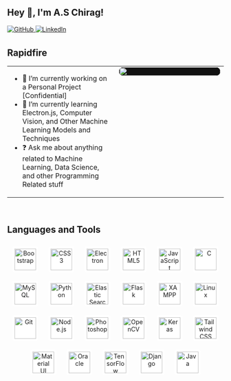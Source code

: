 ## Hey 👋, I'm A.S Chirag!  

<a href="https://github.com/ASChirag" target="_blank">
  <img src="https://img.shields.io/badge/github-%2324292e.svg?&style=for-the-badge&logo=github&logoColor=white" alt="GitHub" style="margin-bottom: 5px;" />
</a>
<a href="https://linkedin.com/in/A S Chirag" target="_blank">
  <img src="https://img.shields.io/badge/linkedin-%231E77B5.svg?&style=for-the-badge&logo=linkedin&logoColor=white" alt="LinkedIn" style="margin-bottom: 5px;" />
</a>  

<br/>  

## Rapidfire  
<table><tr><td valign="top" width="50%">

- 🔭 I’m currently working on a Personal Project [Confidential]  
- 🌱 I’m currently learning Electron.js, Computer Vision, and Other Machine Learning Models and Techniques  
- ❓ Ask me about anything related to Machine Learning, Data Science, and other Programming Related stuff  

</td><td valign="top" width="50%">

<div align="center">
  <img src="https://giffiles.alphacoders.com/222/222022.gif" align="center" style="width: 100%; border-radius: 10px; background-color: #121212;" />
</div>  

</td></tr></table>  

<br/>  

## Languages and Tools  
<div align="center" background-color="#363333">  
  <a href="https://getbootstrap.com/docs/3.4/javascript/" target="_blank"><img style="margin: 10px; background-color: #ffffff; padding: 5px; border-radius: 5px;" src="https://profilinator.rishav.dev/skills-assets/bootstrap-plain.svg" alt="Bootstrap" height="50" /></a>  
  <a href="https://www.w3schools.com/css/" target="_blank"><img style="margin: 10px; background-color: #ffffff; padding: 5px; border-radius: 5px;" src="https://profilinator.rishav.dev/skills-assets/css3-original-wordmark.svg" alt="CSS3" height="50" /></a>  
  <a href="https://www.electronjs.org/" target="_blank"><img style="margin: 10px; background-color: #ffffff; padding: 5px; border-radius: 5px;" src="https://profilinator.rishav.dev/skills-assets/electron-original.svg" alt="Electron" height="50" /></a>  
  <a href="https://en.wikipedia.org/wiki/HTML5" target="_blank"><img style="margin: 10px; background-color: #ffffff; padding: 5px; border-radius: 5px;" src="https://profilinator.rishav.dev/skills-assets/html5-original-wordmark.svg" alt="HTML5" height="50" /></a>  
  <a href="https://www.javascript.com/" target="_blank"><img style="margin: 10px; background-color: #ffffff; padding: 5px; border-radius: 5px;" src="https://profilinator.rishav.dev/skills-assets/javascript-original.svg" alt="JavaScript" height="50" /></a>  
  <a href="https://www.cprogramming.com/" target="_blank"><img style="margin: 10px; background-color: #ffffff; padding: 5px; border-radius: 5px;" src="https://profilinator.rishav.dev/skills-assets/c-original.svg" alt="C" height="50" /></a>  
  <a href="https://www.mysql.com/" target="_blank"><img style="margin: 10px; background-color: #ffffff; padding: 5px; border-radius: 5px;" src="https://profilinator.rishav.dev/skills-assets/mysql-original-wordmark.svg" alt="MySQL" height="50" /></a>  
  <a href="https://www.python.org/" target="_blank"><img style="margin: 10px; background-color: #ffffff; padding: 5px; border-radius: 5px;" src="https://profilinator.rishav.dev/skills-assets/python-original.svg" alt="Python" height="50" /></a>  
  <a href="https://www.elastic.co/" target="_blank"><img style="margin: 10px; background-color: #ffffff; padding: 5px; border-radius: 5px;" src="https://profilinator.rishav.dev/skills-assets/elasticsearch.png" alt="Elastic Search" height="50" /></a>  
  <a href="https://flask.palletsprojects.com/" target="_blank"><img style="margin: 10px; background-color: #ffffff; padding: 5px; border-radius: 5px;" src="https://profilinator.rishav.dev/skills-assets/flask.png" alt="Flask" height="50" /></a>  
  <a href="https://www.apachefriends.org/" target="_blank"><img style="margin: 10px; background-color: #ffffff; padding: 5px; border-radius: 5px;" src="https://profilinator.rishav.dev/skills-assets/xampp.png" alt="XAMPP" height="50" /></a>  
  <a href="https://www.linux.org/" target="_blank"><img style="margin: 10px; background-color: #ffffff; padding: 5px; border-radius: 5px;" src="https://profilinator.rishav.dev/skills-assets/linux-original.svg" alt="Linux" height="50" /></a>  
  <a href="https://github.com/" target="_blank"><img style="margin: 10px; background-color: #ffffff; padding: 5px; border-radius: 5px;" src="https://profilinator.rishav.dev/skills-assets/git-scm-icon.svg" alt="Git" height="50" /></a>  
  <a href="https://nodejs.org/" target="_blank"><img style="margin: 10px; background-color: #ffffff; padding: 5px; border-radius: 5px;" src="https://profilinator.rishav.dev/skills-assets/nodejs-original-wordmark.svg" alt="Node.js" height="50" /></a>  
  <a href="https://www.adobe.com/in/products/photoshop.html" target="_blank"><img style="margin: 10px; background-color: #ffffff; padding: 5px; border-radius: 5px;" src="https://profilinator.rishav.dev/skills-assets/photoshop-plain.svg" alt="Photoshop" height="50" /></a>  
  <a href="https://opencv.org/" target="_blank"><img style="margin: 10px; background-color: #ffffff; padding: 5px; border-radius: 5px;" src="https://profilinator.rishav.dev/skills-assets/opencv-icon.svg" alt="OpenCV" height="50" /></a>  
  <a href="https://keras.io/" target="_blank"><img style="margin: 10px; background-color: #ffffff; padding: 5px; border-radius: 5px;" src="https://profilinator.rishav.dev/skills-assets/keras.png" alt="Keras" height="50" /></a>  
  <a href="https://www.tailwindcss.com/" target="_blank"><img style="margin: 10px; background-color: #ffffff; padding: 5px; border-radius: 5px;" src="https://profilinator.rishav.dev/skills-assets/tailwindcss.svg" alt="Tailwind CSS" height="50" /></a>  
  <a href="https://mui.com/" target="_blank"><img style="margin: 10px; background-color: #ffffff; padding: 5px; border-radius: 5px;" src="https://profilinator.rishav.dev/skills-assets/mui.png" alt="Material UI" height="50" /></a>  
  <a href="https://www.oracle.com/in/index.html" target="_blank"><img style="margin: 10px; background-color: #ffffff; padding: 5px; border-radius: 5px;" src="https://profilinator.rishav.dev/skills-assets/oracle-original.svg" alt="Oracle" height="50" /></a>  
  <a href="https://www.tensorflow.org/" target="_blank"><img style="margin: 10px; background-color: #ffffff; padding: 5px; border-radius: 5px;" src="https://profilinator.rishav.dev/skills-assets/tensorflow-icon.svg" alt="TensorFlow" height="50" /></a>  
  <a href="https://www.djangoproject.com/" target="_blank"><img style="margin: 10px; background-color: #ffffff; padding: 5px; border-radius: 5px;" src="https://profilinator.rishav.dev/skills-assets/django-original.svg" alt="Django" height="50" /></a>  
  <a href="https://www.java.com/" target="_blank"><img style="margin: 10px; background-color: #ffffff; padding: 5px; border-radius: 5px;" src="https://profilinator.rishav.dev/skills-assets/java-original-wordmark.svg" alt="Java" height="50" /></a>  
</div>  

<br/>  
